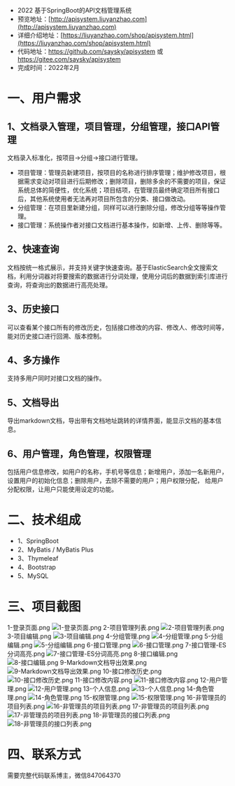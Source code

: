 - 2022 基于SpringBoot的API文档管理系统
- 预览地址：[http://apisystem.liuyanzhao.com](http://apisystem.liuyanzhao.com) 
- 详细介绍地址：[https://liuyanzhao.com/shop/apisystem.html](https://liuyanzhao.com/shop/apisystem.html)
- 代码地址：https://github.com/saysky/apisystem 或 https://gitee.com/saysky/apisystem
- 完成时间：2022年2月

# 一、用户需求
## 1、文档录入管理，项目管理，分组管理，接口API管理
文档录入标准化，按项目->分组->接口进行管理。
- 项目管理：管理员新建项目，按项目的名称进行排序管理；维护修改项目，根据需求变动对项目进行后期修改；删除项目，删除多余的不需要的项目，保证系统总体的简便性，优化系统；项目结项，在管理员最终确定项目所有接口后，其他系统使用者无法再对项目所包含的分类、接口做改动。
- 分组管理：在项目里新建分组，同样可以进行删除分组，修改分组等等操作管理。
- 接口管理：系统操作者对接口文档进行基本操作，如新增、上传、删除等等。 

## 2、快速查询
文档按统一格式展示，并支持关键字快速查询。基于ElasticSearch全文搜索文档，利用分词器对将要搜索的数据进行分词处理，使用分词后的数据到索引库进行查询，将查询出的数据进行高亮处理。 

## 3、历史接口
可以查看某个接口所有的修改历史，包括接口修改的内容、修改人、修改时间等，能对历史接口进行回溯、版本控制。 

## 4、多方操作 
支持多用户同时对接口文档的操作。 

## 5、文档导出
导出markdown文档，导出带有文档地址跳转的详情界面，能显示文档的基本信息。 

## 6、用户管理，角色管理，权限管理
包括用户信息修改，如用户的名称，手机号等信息；新增用户，添加一名新用户，设置用户的初始化信息；删除用户，去除不需要的用户；用户权限分配， 给用户分配权限，让用户只能使用设定的功能。 



# 二、技术组成
- 1、SpringBoot 
- 2、MyBatis / MyBatis Plus
- 3、Thymeleaf
- 4、Bootstrap
- 5、MySQL

# 三、项目截图
1-登录页面.png
![1-登录页面.png](img/1-登录页面.png)
2-项目管理列表.png
![2-项目管理列表.png](img/2-项目管理列表.png)
3-项目编辑.png
![3-项目编辑.png](img/3-项目编辑.png)
4-分组管理.png
![4-分组管理.png](img/4-分组管理.png)
5-分组编辑.png
![5-分组编辑.png](img/5-分组编辑.png)
6-接口管理.png
![6-接口管理.png](img/6-接口管理.png)
7-接口管理-ES分词高亮.png
![7-接口管理-ES分词高亮.png](img/7-接口管理-ES分词高亮.png)
8-接口编辑.png
![8-接口编辑.png](img/8-接口编辑.png)
9-Markdown文档导出效果.png
![9-Markdown文档导出效果.png](img/9-Markdown文档导出效果.png)
10-接口修改历史.png
![10-接口修改历史.png](img/10-接口修改历史.png)
11-接口修改内容.png
![11-接口修改内容.png](img/11-接口修改内容.png)
12-用户管理.png
![12-用户管理.png](img/12-用户管理.png)
13-个人信息.png
![13-个人信息.png](img/13-个人信息.png)
14-角色管理.png
![14-角色管理.png](img/14-角色管理.png)
15-权限管理.png
![15-权限管理.png](img/15-权限管理.png)
16-非管理员的项目列表.png
![16-非管理员的项目列表.png](img/16-非管理员的项目列表.png)
17-非管理员的项目列表.png
![17-非管理员的项目列表.png](img/17-非管理员的项目列表.png)
18-非管理员的接口列表.png
![18-非管理员的接口列表.png](img/18-非管理员的接口列表.png)

# 四、联系方式
需要完整代码联系博主，微信847064370


